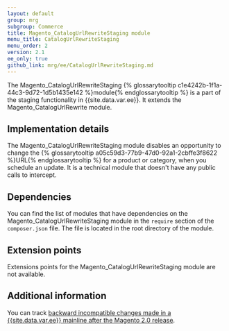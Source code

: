 ```yaml
---
layout: default
group: mrg
subgroup: Commerce
title: Magento_CatalogUrlRewriteStaging module
menu_title: CatalogUrlRewriteStaging
menu_order: 2
version: 2.1
ee_only: true
github_link: mrg/ee/CatalogUrlRewriteStaging.md
---
```


The Magento_CatalogUrlRewriteStaging {% glossarytooltip c1e4242b-1f1a-44c3-9d72-1d5b1435e142 %}module{% endglossarytooltip %} is a part of the staging functionality in {{site.data.var.ee}}. It extends the Magento_CatalogUrlRewrite module.

## Implementation details

The Magento_CatalogUrlRewriteStaging module disables an opportunity to change the {% glossarytooltip a05c59d3-77b9-47d0-92a1-2cbffe3f8622 %}URL{% endglossarytooltip %} for a product or category, when you schedule an update. It is a technical module that doesn't have any public calls to intercept.

## Dependencies

You can find the list of modules that have dependencies on the Magento_CatalogUrlRewriteStaging module in the `require` section of the `composer.json` file. The file is located in the root directory of the module.

## Extension points

Extensions points for the Magento_CatalogUrlRewriteStaging module are not available.

## Additional information

You can track [backward incompatible changes made in a {{site.data.var.ee}} mainline after the Magento 2.0 release](http://devdocs.magento.com/guides/v2.0/release-notes/changes/ee_changes.html).
